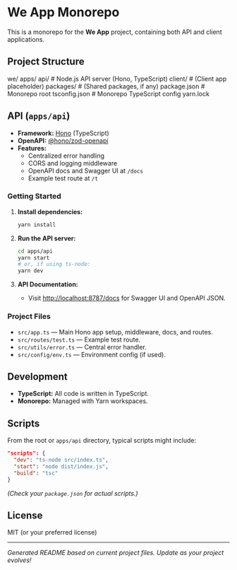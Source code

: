# We App Monorepo

This is a monorepo for the **We App** project, containing both API and client applications.

## Project Structure
we/
apps/
api/ # Node.js API server (Hono, TypeScript)
client/ # (Client app placeholder)
packages/ # (Shared packages, if any)
package.json # Monorepo root
tsconfig.json # Monorepo TypeScript config
yarn.lock


## API (`apps/api`)

- **Framework:** [Hono](https://hono.dev/) (TypeScript)
- **OpenAPI:** [@hono/zod-openapi](https://github.com/honojs/zod-openapi)
- **Features:**
  - Centralized error handling
  - CORS and logging middleware
  - OpenAPI docs and Swagger UI at `/docs`
  - Example test route at `/t`

### Getting Started

1. **Install dependencies:**
   ```bash
   yarn install
   ```

2. **Run the API server:**
   ```bash
   cd apps/api
   yarn start
   # or, if using ts-node:
   yarn dev
   ```

3. **API Documentation:**
   - Visit [http://localhost:8787/docs](http://localhost:8787/docs) for Swagger UI and OpenAPI JSON.

### Project Files

- `src/app.ts` — Main Hono app setup, middleware, docs, and routes.
- `src/routes/test.ts` — Example test route.
- `src/utils/error.ts` — Central error handler.
- `src/config/env.ts` — Environment config (if used).

## Development

- **TypeScript:** All code is written in TypeScript.
- **Monorepo:** Managed with Yarn workspaces.

## Scripts

From the root or `apps/api` directory, typical scripts might include:

```json
"scripts": {
  "dev": "ts-node src/index.ts",
  "start": "node dist/index.js",
  "build": "tsc"
}
```

*(Check your `package.json` for actual scripts.)*

## License

MIT (or your preferred license)

---

*Generated README based on current project files. Update as your project evolves!*